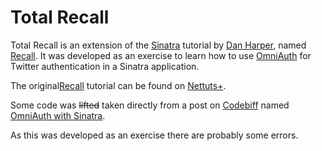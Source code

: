 Total Recall
===========

Total Recall is an extension of the [Sinatra](http://www.sinatrarb.com/) tutorial by [Dan Harper](http://danharper.me/), named [Recall](http://net.tutsplus.com/tutorials/ruby/singing-with-sinatra-the-recall-app-2/). It was developed as an exercise to learn how to use [OmniAuth](http://www.omniauth.org/) for Twitter authentication in a Sinatra application.


The original[Recall](http://net.tutsplus.com/tutorials/ruby/singing-with-sinatra-the-recall-app-2/) tutorial can be found on [Nettuts+](http://nettutsplus.com).

 Some code was <strike>lifted</strike> taken directly from a post on [Codebiff](http://codebiff.com) named [OmniAuth with Sinatra](http://codebiff.com/omniauth-with-sinatra/).


As this was developed as an exercise there are probably some errors.



